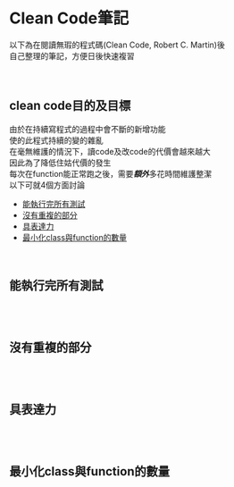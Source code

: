 # Clean Code筆記

以下為在閱讀無瑕的程式碼(Clean Code, Robert C. Martin)後<br>
自己整理的筆記，方便日後快速複習
<br>
<br>
<br>

clean code目的及目標
-------------
由於在持續寫程式的過程中會不斷的新增功能<br>
使的此程式持續的變的雜亂<br>
在毫無維護的情況下，讀code及改code的代價會越來越大<br>
因此為了降低住姑代價的發生<br>
每次在function能正常跑之後，需要***額外***多花時間維護整潔<br>
以下可就4個方面討論
* [能執行完所有測試](#能執行完所有測試)
* [沒有重複的部分](#沒有重複的部分)
* [具表達力](#具表達力)
* [最小化class與function的數量](#最小化class與function的數量)
<br>

能執行完所有測試
-------------
<br>
<br>

沒有重複的部分
-------------
<br>
<br>

具表達力
-------------
<br>
<br>

最小化class與function的數量
-------------
<br>
<br>



